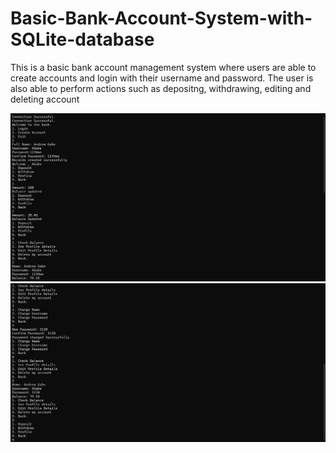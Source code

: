 # Basic-Bank-Account-System-with-SQLite-database
This is a  basic bank account management system where users are able to create accounts and login with their username and password. The user is also able to perform actions such as depositng, withdrawing, editing and deleting account

<img src="./Screenshot (100).png" alt="screenshot">
<img src="./Screenshot (101).png" alt="screenshot">
